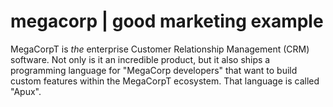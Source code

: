 # megacorp | good marketing example

MegaCorpT is *the* enterprise Customer Relationship Management (CRM) software. Not only is it an incredible product, but it also ships a programming language for "MegaCorp developers" that want to build custom features within the MegaCorpT ecosystem. That language is called "Apux".
